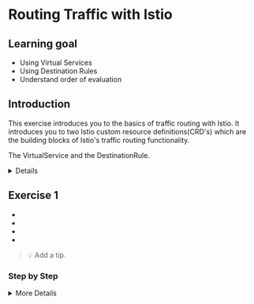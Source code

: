 [//]: # (Copyright, Eficode )
[//]: # (Origin: https://github.com/eficode-academy/istio-katas)
[//]: # (Tags: #sentences #kiali)

# Routing Traffic with Istio

## Learning goal

- Using Virtual Services
- Using Destination Rules
- Understand order of evaluation

## Introduction

This exercise introduces you to the basics of traffic routing with Istio. 
It introduces you to two Istio custom resource definitions(CRD's) which are
the building blocks of Istio's traffic routing functionality.

The VirtualService and the DestinationRule.


<details>


</details>


## Exercise 1

- 

- 

- 

- 

> :bulb: Add a tip.

### Step by Step
<details>
    <summary> More Details </summary>

**Bold from bullets**

```console
kubectl apply -f deploy/v1
```

**Bold from bullets**

```console
a command
```

## Exercise 2

- 

- 

- 
 

### Step by Step
<details>
    <summary> More Details </summary>

**Bold from bullets**

```console
a command
```

**Bold from bullets**

```console
a command
```
</details>

Some summary text!

# Cleanup

```console
kubectl delete -f deploy/v1
```
